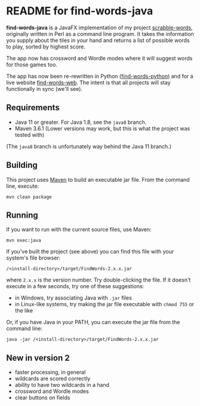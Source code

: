 # README for find-words-java

**find-words-java** is a JavaFX implementation of my project [scrabble-words](https://github.com/ksnortum/scrabble-words), originally written in Perl as a command line program.  It takes the information you supply about the tiles in your hand and returns a list of possible words to play, sorted by highest score.

The app now has crossword and Wordle modes where it will suggest words for those games too. 

The app has now been re-rewritten in Python ([find-words-python](https://github.com/ksnortum/find-words-python)) and for a live website [find-words-web](https://github.com/ksnortum/find-words-web).  The intent is that all projects will stay functionally in sync (we'll see). 

## Requirements

* Java 11 or greater.  For Java 1.8, see the `java8` branch.
* Maven 3.6.1 (Lower versions may work, but this is what the project was tested with)

(The `java8` branch is unfortunately way behind the Java 11 branch.)

## Building

This project uses [Maven](http://maven.apache.org/) to build an executable jar file.  From the command line, execute:

    mvn clean package

## Running

If you want to run with the current source files, use Maven:

    mvn exec:java

If you've built the project (see above) you can find this file with your system's file browser: 

    /<install-directory>/target/FindWords-2.x.x.jar
    
where `2.x.x` is the version number.  Try double-clicking the file.  If it doesn't execute in a few seconds, try one of these suggestions:

* in Windows, try associating Java with `.jar` files
* in Linux-like systems, try making the jar file executable with `chmod 755` or the like

Or, if you have Java in your PATH, you can execute the jar file from the command line:

    java -jar /<install-directory>/target/FindWords-2.x.x.jar

## New in version 2
* faster processing, in general
* wildcards are scored correctly
* ability to have two wildcards in a hand	
* crossword and Wordle modes
* clear buttons on fields

